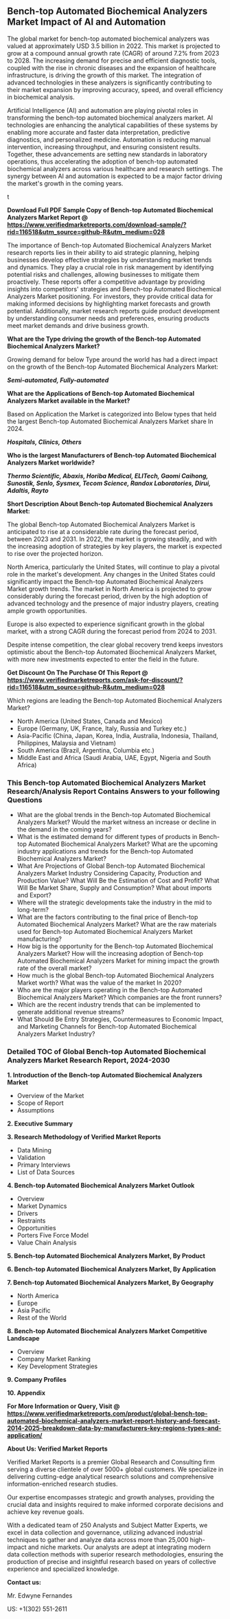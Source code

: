 <h2>Bench-top Automated Biochemical Analyzers Market Impact of AI and Automation</h2><p>The global market for bench-top automated biochemical analyzers was valued at approximately USD 3.5 billion in 2022. This market is projected to grow at a compound annual growth rate (CAGR) of around 7.2% from 2023 to 2028. The increasing demand for precise and efficient diagnostic tools, coupled with the rise in chronic diseases and the expansion of healthcare infrastructure, is driving the growth of this market. The integration of advanced technologies in these analyzers is significantly contributing to their market expansion by improving accuracy, speed, and overall efficiency in biochemical analysis.</p><p>Artificial Intelligence (AI) and automation are playing pivotal roles in transforming the bench-top automated biochemical analyzers market. AI technologies are enhancing the analytical capabilities of these systems by enabling more accurate and faster data interpretation, predictive diagnostics, and personalized medicine. Automation is reducing manual intervention, increasing throughput, and ensuring consistent results. Together, these advancements are setting new standards in laboratory operations, thus accelerating the adoption of bench-top automated biochemical analyzers across various healthcare and research settings. The synergy between AI and automation is expected to be a major factor driving the market's growth in the coming years.</p>t</p><p id="" class=""><strong>Download Full PDF Sample Copy of Bench-top Automated Biochemical Analyzers Market Report @ <a href="https://www.verifiedmarketreports.com/download-sample/?rid=116518&utm_source=github-R&utm_medium=028" target="_blank">https://www.verifiedmarketreports.com/download-sample/?rid=116518&utm_source=github-R&utm_medium=028</a></strong></p><p>The importance of&nbsp;Bench-top Automated Biochemical Analyzers Market research reports lies in their ability to aid strategic planning, helping businesses develop effective strategies by understanding market trends and dynamics. They play a crucial role in risk management by identifying potential risks and challenges, allowing businesses to mitigate them proactively. These reports offer a competitive advantage by providing insights into competitors' strategies and Bench-top Automated Biochemical Analyzers Market positioning. For investors, they provide critical data for making informed decisions by highlighting market forecasts and growth potential. Additionally, market research reports guide product development by understanding consumer needs and preferences, ensuring products meet market demands and drive business growth.</p><p><strong>What are the&nbsp;Type driving the growth of the Bench-top Automated Biochemical Analyzers Market?</strong></p><p id="" class="">Growing demand for below Type around the world has had a direct impact on the growth of the Bench-top Automated Biochemical Analyzers Market:</p><em><strong>Semi-automated, Fully-automated</strong></em></p><strong>What are the&nbsp;Applications&nbsp;of Bench-top Automated Biochemical Analyzers Market available in the Market?</strong></p><p id="" class="">Based on Application the Market is categorized into Below types that held the largest Bench-top Automated Biochemical Analyzers Market share In 2024.</p><em><strong>Hospitals, Clinics, Others</strong></em></p><strong>Who is the largest Manufacturers of Bench-top Automated Biochemical Analyzers Market worldwide?</strong></p><p><em><strong>Thermo Scientific, Abaxis, Horiba Medical, ELITech, Gaomi Caihong, Sunostik, Senlo, Sysmex, Tecom Science, Randox Laboratories, Dirui, Adaltis, Rayto</strong></em></p><p id="" class=""><strong>Short Description About Bench-top Automated Biochemical Analyzers Market:</strong></p><p>The global Bench-top Automated Biochemical Analyzers Market is anticipated to rise at a considerable rate during the forecast period, between 2023 and 2031. In 2022, the market is growing steadily, and with the increasing adoption of strategies by key players, the market is expected to rise over the projected horizon.</p><p>North America, particularly the United States, will continue to play a pivotal role in the market's development. Any changes in the United States could significantly impact the Bench-top Automated Biochemical Analyzers Market growth trends. The market in North America is projected to grow considerably during the forecast period, driven by the high adoption of advanced technology and the presence of major industry players, creating ample growth opportunities.</p><p>Europe is also expected to experience significant growth in the global market, with a strong CAGR during the forecast period from 2024 to 2031.</p><p>Despite intense competition, the clear global recovery trend keeps investors optimistic about the Bench-top Automated Biochemical Analyzers Market, with more new investments expected to enter the field in the future.</p><p id="" class=""><strong>Get Discount On The Purchase Of This Report @ <a href="https://www.verifiedmarketreports.com/ask-for-discount/?rid=116518&utm_source=github-R&utm_medium=028" target="_blank">https://www.verifiedmarketreports.com/ask-for-discount/?rid=116518&utm_source=github-R&utm_medium=028</a></strong></p>Which regions are leading the Bench-top Automated Biochemical Analyzers Market?</p><ul><li>North America (United States, Canada and Mexico)</li><li>Europe (Germany, UK, France, Italy, Russia and Turkey etc.)</li><li>Asia-Pacific (China, Japan, Korea, India, Australia, Indonesia, Thailand, Philippines, Malaysia and Vietnam)</li><li>South America (Brazil, Argentina, Columbia etc.)</li><li>Middle East and Africa (Saudi Arabia, UAE, Egypt, Nigeria and South Africa)</li></ul><h3 id="" class="">This Bench-top Automated Biochemical Analyzers Market Research/Analysis Report Contains Answers to your following Questions</h3><ul><li>What are the global trends in the Bench-top Automated Biochemical Analyzers Market? Would the market witness an increase or decline in the demand in the coming years?</li><li>What is the estimated demand for different types of products in Bench-top Automated Biochemical Analyzers Market? What are the upcoming industry applications and trends for the Bench-top Automated Biochemical Analyzers Market?</li><li>What Are Projections of Global Bench-top Automated Biochemical Analyzers Market Industry Considering Capacity, Production and Production Value? What Will Be the Estimation of Cost and Profit? What Will Be Market Share, Supply and Consumption? What about imports and Export?</li><li>Where will the strategic developments take the industry in the mid to long-term?</li><li>What are the factors contributing to the final price of Bench-top Automated Biochemical Analyzers Market? What are the raw materials used for Bench-top Automated Biochemical Analyzers Market manufacturing?</li><li>How big is the opportunity for the Bench-top Automated Biochemical Analyzers Market? How will the increasing adoption of Bench-top Automated Biochemical Analyzers Market for mining impact the growth rate of the overall market?</li><li>How much is the global Bench-top Automated Biochemical Analyzers Market worth? What was the value of the market In 2020?</li><li>Who are the major players operating in the Bench-top Automated Biochemical Analyzers Market? Which companies are the front runners?</li><li>Which are the recent industry trends that can be implemented to generate additional revenue streams?</li><li>What Should Be Entry Strategies, Countermeasures to Economic Impact, and Marketing Channels for Bench-top Automated Biochemical Analyzers Market Industry?</li></ul><h3 id="" class="">Detailed TOC of Global Bench-top Automated Biochemical Analyzers Market Research Report, 2024-2030</h3><p id="" class=""><strong>1. Introduction of the Bench-top Automated Biochemical Analyzers Market</strong></p><ul><li>Overview of the Market</li><li>Scope of Report</li><li>Assumptions</li></ul><p id="" class=""><strong>2. Executive Summary</strong></p><p id="" class=""><strong>3. Research Methodology of Verified Market Reports</strong></p><ul><li>Data Mining</li><li>Validation</li><li>Primary Interviews</li><li>List of Data Sources</li></ul><p id="" class=""><strong>4. Bench-top Automated Biochemical Analyzers Market Outlook</strong></p><ul><li>Overview</li><li>Market Dynamics</li><li>Drivers</li><li>Restraints</li><li>Opportunities</li><li>Porters Five Force Model</li><li>Value Chain Analysis</li></ul><p id="" class=""><strong>5. Bench-top Automated Biochemical Analyzers Market, By Product</strong></p><p id="" class=""><strong>6. Bench-top Automated Biochemical Analyzers Market, By Application</strong></p><p id="" class=""><strong>7. Bench-top Automated Biochemical Analyzers Market, By Geography</strong></p><ul><li>North America</li><li>Europe</li><li>Asia Pacific</li><li>Rest of the World</li></ul><p id="" class=""><strong>8. Bench-top Automated Biochemical Analyzers Market Competitive Landscape</strong></p><ul><li>Overview</li><li>Company Market Ranking</li><li>Key Development Strategies</li></ul><p id="" class=""><strong>9. Company Profiles</strong></p><p id="" class=""><strong>10. Appendix</strong></p><p id="" class=""><strong>For More Information or Query, Visit @ <a href="https://www.verifiedmarketreports.com/product/global-bench-top-automated-biochemical-analyzers-market-report-history-and-forecast-2014-2025-breakdown-data-by-manufacturers-key-regions-types-and-application/" target="_blank">https://www.verifiedmarketreports.com/product/global-bench-top-automated-biochemical-analyzers-market-report-history-and-forecast-2014-2025-breakdown-data-by-manufacturers-key-regions-types-and-application/</a></strong></p><p id="" class=""><strong>About Us: Verified Market Reports</strong></p><p id="" class="">Verified Market Reports is a premier Global Research and Consulting firm serving a diverse clientele of over 5000+ global customers. We specialize in delivering cutting-edge analytical research solutions and comprehensive information-enriched research studies.</p><p id="" class="">Our expertise encompasses strategic and growth analyses, providing the crucial data and insights required to make informed corporate decisions and achieve key revenue goals.</p><p id="" class="">With a dedicated team of 250 Analysts and Subject Matter Experts, we excel in data collection and governance, utilizing advanced industrial techniques to gather and analyze data across more than 25,000 high-impact and niche markets. Our analysts are adept at integrating modern data collection methods with superior research methodologies, ensuring the production of precise and insightful research based on years of collective experience and specialized knowledge.</p><p id="" class=""><strong>Contact us:</strong></p><p id="" class="">Mr. Edwyne Fernandes</p><p id="" class="">US: +1(302) 551-2611</p>
